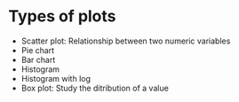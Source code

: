 # Types of plots

- Scatter plot: Relationship between two numeric variables
- Pie chart
- Bar chart
- Histogram
- Histogram with log
- Box plot: Study the ditribution of a value